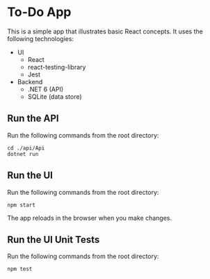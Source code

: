 # To-Do App
This is a simple app that illustrates basic React concepts. It uses the following technologies:

- UI
    - React
    - react-testing-library
    - Jest
- Backend
    - .NET 6 (API)
    - SQLite (data store)

## Run the API
Run the following commands from the root directory:
```
cd ./api/Api
dotnet run
```

## Run the UI
Run the following commands from the root directory:
```
npm start
```
The app reloads in the browser when you make changes.

## Run the UI Unit Tests
Run the following commands from the root directory:
```
npm test
```